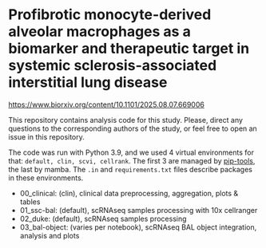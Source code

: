 # Profibrotic monocyte-derived alveolar macrophages as a biomarker and therapeutic target in systemic sclerosis-associated interstitial lung disease
https://www.biorxiv.org/content/10.1101/2025.08.07.669006

This repository contains analysis code for this study. Please, direct any questions to the corresponding authors of the study, or feel free to open an issue in this repository.

The code was run with Python 3.9, and we used 4 virtual environments for that: `default, clin, scvi, cellrank`. The first 3 are managed by [pip-tools](https://pypi.org/project/pip-tools/), the last by mamba. The `.in` and `requirements.txt` files describe packages in these environments.

- 00_clinical: (clin), clinical data preprocessing, aggregation, plots & tables
- 01_ssc-bal: (default), scRNAseq samples processing with 10x cellranger
- 02_duke: (default), scRNAseq samples processing
- 03_bal-object: (varies per notebook), scRNAseq BAL object integration, analysis and plots
